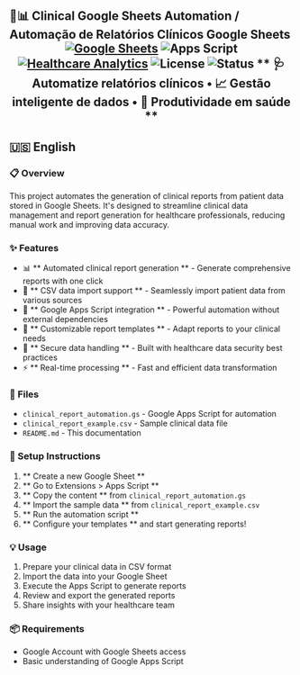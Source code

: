 # 
 🏥📊 Clinical Google Sheets Automation / Automação de Relatórios Clínicos Google Sheets<div align="center">
<a href="https://www.google.com/sheets/about/"><img alt="Google Sheets" src="https://img.shields.io/badge/Google%20Sheets-34A853?style=for-the-badge&logo=google-sheets&logoColor=white"/></a>
![Apps Script](https://img.shields.io/badge/Apps%20Script-4285F4?style=for-the-badge&logo=google&logoColor=white)
<a href="https://en.wikipedia.org/wiki/Health_care_analytics"><img alt="Healthcare Analytics" src="https://img.shields.io/badge/Healthcare-Analytics-FF6B6B?style=for-the-badge&logo=health&logoColor=white"/></a>
![License](https://img.shields.io/badge/License-MIT-green.svg?style=for-the-badge)
![Status](https://img.shields.io/badge/Status-Active-success?style=for-the-badge)
**
🩺 Automatize relatórios clínicos • 📈 Gestão inteligente de dados • 🚀 Produtividade em saúde
**</div>
---
##  🇺🇸 English
###  📋 Overview
This project automates the generation of clinical reports from patient data stored in Google Sheets. It's designed to streamline clinical data management and report generation for healthcare professionals, reducing manual work and improving data accuracy.
###  ✨ Features
-  📊 **
Automated clinical report generation
** - Generate comprehensive reports with one click
-  📝 **
CSV data import support
** - Seamlessly import patient data from various sources
-  🔄 **
Google Apps Script integration
** - Powerful automation without external dependencies
-  📄 **
Customizable report templates
** - Adapt reports to your clinical needs
-  🔐 **
Secure data handling
** - Built with healthcare data security best practices
-  ⚡ **
Real-time processing
** - Fast and efficient data transformation
###  📁 Files
-  `
clinical_report_automation.gs
` - Google Apps Script for automation
-  `
clinical_report_example.csv
` - Sample clinical data file
-  `
README.md
` - This documentation
###  🚀 Setup Instructions
1.  **
Create a new Google Sheet
**
2.  **
Go to Extensions > Apps Script
**
3.  **
Copy the content
** from `
clinical_report_automation.gs
`
4.  **
Import the sample data
** from `
clinical_report_example.csv
`
5.  **
Run the automation script
**
6.  **
Configure your templates
** and start generating reports!
###  💡 Usage
1.  Prepare your clinical data in CSV format
2.  Import the data into your Google Sheet
3.  Execute the Apps Script to generate reports
4.  Review and export the generated reports
5.  Share insights with your healthcare team
###  📦 Requirements
-  Google Account with Google Sheets access
-  Basic understanding of Google Apps Script
